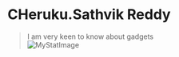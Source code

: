 # CHeruku.Sathvik Reddy
> I am very keen to know about gadgets<br>
![MyStatImage](file:///C:/Users/S566920/Downloads/WhatsApp%20Image%202023-09-05%20at%203.36.49%20PM.jpeg)